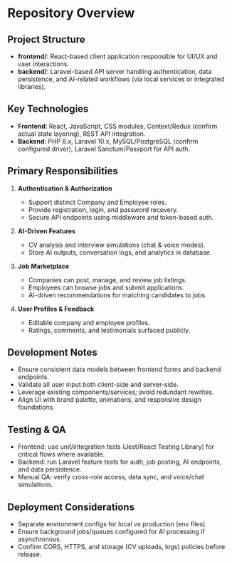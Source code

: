 # Repository Overview

## Project Structure

- **frontend/**: React-based client application responsible for UI/UX and user interactions.
- **backend/**: Laravel-based API server handling authentication, data persistence, and AI-related workflows (via local services or integrated libraries).

## Key Technologies

- **Frontend**: React, JavaScript, CSS modules, Context/Redux (confirm actual state layering), REST API integration.
- **Backend**: PHP 8.x, Laravel 10.x, MySQL/PostgreSQL (confirm configured driver), Laravel Sanctum/Passport for API auth.

## Primary Responsibilities

1. **Authentication & Authorization**
   - Support distinct Company and Employee roles.
   - Provide registration, login, and password recovery.
   - Secure API endpoints using middleware and token-based auth.

2. **AI-Driven Features**
   - CV analysis and interview simulations (chat & voice modes).
   - Store AI outputs, conversation logs, and analytics in database.

3. **Job Marketplace**
   - Companies can post, manage, and review job listings.
   - Employees can browse jobs and submit applications.
   - AI-driven recommendations for matching candidates to jobs.

4. **User Profiles & Feedback**
   - Editable company and employee profiles.
   - Ratings, comments, and testimonials surfaced publicly.

## Development Notes

- Ensure consistent data models between frontend forms and backend endpoints.
- Validate all user input both client-side and server-side.
- Leverage existing components/services; avoid redundant rewrites.
- Align UI with brand palette, animations, and responsive design foundations.

## Testing & QA

- Frontend: use unit/integration tests (Jest/React Testing Library) for critical flows where available.
- Backend: run Laravel feature tests for auth, job posting, AI endpoints, and data persistence.
- Manual QA: verify cross-role access, data sync, and voice/chat simulations.

## Deployment Considerations

- Separate environment configs for local vs production (env files).
- Ensure background jobs/queues configured for AI processing if asynchronous.
- Confirm CORS, HTTPS, and storage (CV uploads, logs) policies before release.